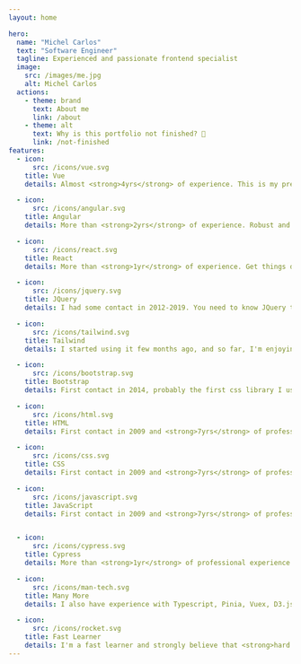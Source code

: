 ```yaml
---
layout: home

hero:
  name: "Michel Carlos"
  text: "Software Engineer"
  tagline: Experienced and passionate frontend specialist
  image:
    src: /images/me.jpg
    alt: Michel Carlos
  actions:
    - theme: brand
      text: About me
      link: /about
    - theme: alt
      text: Why is this portfolio not finished? 🤔
      link: /not-finished
features:
  - icon:
      src: /icons/vue.svg
    title: Vue
    details: Almost <strong>4yrs</strong> of experience. This is my preferred JavaScript framework 💚

  - icon:
      src: /icons/angular.svg
    title: Angular
    details: More than <strong>2yrs</strong> of experience. Robust and very opinionated, my top 2 🧑🏽‍💻

  - icon:
      src: /icons/react.svg
    title: React
    details: More than <strong>1yr</strong> of experience. Get things done, but it smells overengineering 👀

  - icon:
      src: /icons/jquery.svg
    title: JQuery
    details: I had some contact in 2012-2019. You need to know JQuery to be a real frontend developer, right?

  - icon:
      src: /icons/tailwind.svg
    title: Tailwind
    details: I started using it few months ago, and so far, I'm enjoying using and configuring it ✨

  - icon:
      src: /icons/bootstrap.svg
    title: Bootstrap
    details: First contact in 2014, probably the first css library I used, it is always comfortable to use, but less popular nowadays

  - icon:
      src: /icons/html.svg
    title: HTML
    details: First contact in 2009 and <strong>7yrs</strong> of professional experience including the use of a11y and semantic

  - icon:
      src: /icons/css.svg
    title: CSS
    details: First contact in 2009 and <strong>7yrs</strong> of professional experience including the use of preprocessors

  - icon:
      src: /icons/javascript.svg
    title: JavaScript
    details: First contact in 2009 and <strong>7yrs</strong> of professional experience including a variety of libraries


  - icon:
      src: /icons/cypress.svg
    title: Cypress
    details: More than <strong>1yr</strong> of professional experience writing e2e tests. The api is easy to use and I'm comfortable using it

  - icon:
      src: /icons/man-tech.svg
    title: Many More
    details: I also have experience with Typescript, Pinia, Vuex, D3.js, Angular Material, Antd Design, Figma, Adobe XD, Jira, Miro...

  - icon:
      src: /icons/rocket.svg
    title: Fast Learner
    details: I'm a fast learner and strongly believe that <strong>hard work</strong> beats talent
---
```

